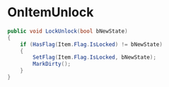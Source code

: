 <Badge type="danger" text="Carbon Compatible"/><Badge type="warning" text="Oxide Compatible"/>
# OnItemUnlock
```csharp
public void LockUnlock(bool bNewState)
{
	if (HasFlag(Item.Flag.IsLocked) != bNewState)
	{
		SetFlag(Item.Flag.IsLocked, bNewState);
		MarkDirty();
	}
}

```
